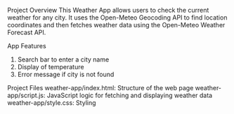 Project Overview
This Weather App allows users to check the current weather for any city. It uses the Open-Meteo Geocoding API to find location coordinates and then fetches weather data using the Open-Meteo Weather Forecast API.

App Features
1. Search bar to enter a city name
2. Display of temperature
3. Error message if city is not found

Project Files
weather-app/index.html: Structure of the web page
weather-app/script.js: JavaScript logic for fetching and displaying weather data
weather-app/style.css: Styling
